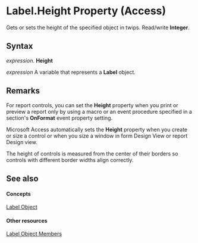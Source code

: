 
# Label.Height Property (Access)

Gets or sets the height of the specified object in twips. Read/write  **Integer**.


## Syntax

 _expression_. **Height**

 _expression_ A variable that represents a **Label** object.


## Remarks

For report controls, you can set the  **Height** property when you print or preview a report only by using a macro or an event procedure specified in a section's **OnFormat** event property setting.

Microsoft Access automatically sets the  **Height** property when you create or size a control or when you size a window in form Design View or report Design view.

The height of controls is measured from the center of their borders so controls with different border widths align correctly. 


## See also


#### Concepts


[Label Object](3d83d916-85d7-b2eb-c9f6-f9a6ff0c9ec7.md)
#### Other resources


[Label Object Members](a47442ed-c770-49a4-3bd1-76e3e05bddca.md)